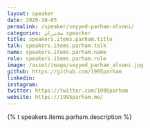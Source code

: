 ```yaml
---
layout: speaker
date: 2020-10-05
permalink: /speaker/seyyed-parham-alvani/
categories: سخنران speacker
title: speakers.items.parham.title
talk: speakers.items.parham.talk
name: speakers.items.parham.name
role: speakers.items.parham.role
image: /asset/image/seyyed_parham_alvani.jpg
github: https://github.com/1995parham
linkedin:
instagram:
twitter: https://twitter.com/1995parham
website: https://1995parham.me/
---
```


{% t speakers.items.parham.description %}
